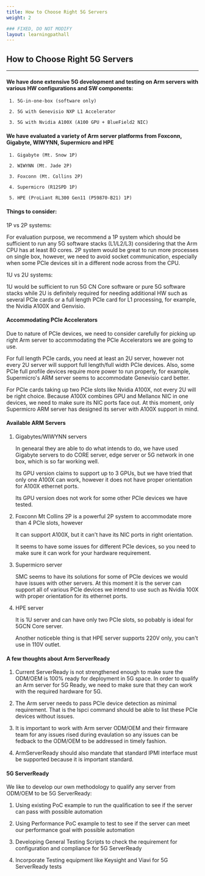```yaml
---
title: How to Choose Right 5G Servers
weight: 2

### FIXED, DO NOT MODIFY
layout: learningpathall
---
```


## How to Choose Right 5G Servers
---

#### We have done extensive 5G development and testing on Arm servers with various HW configurations and SW components:

     1. 5G-in-one-box (software only)

     2. 5G with Genevisio NXP L1 Accelerator

     3. 5G with Nvidia A100X (A100 GPU + BlueField2 NIC)

#### We have evaluated a variety of Arm server platforms from Foxconn, Gigabyte, WIWYNN, Supermicro and HPE

     1. Gigabyte (Mt. Snow 1P)

     2. WIWYNN (Mt. Jade 2P)

     3. Foxconn (Mt. Collins 2P)

     4. Supermicro (R12SPD 1P)

     5. HPE (ProLiant RL300 Gen11 (P59870-B21) 1P) 

#### Things to consider:

1P vs 2P systems:

For evaluation purpose, we recommend a 1P system which should be sufficient to run any 5G software stacks (L1/L2/L3) considering that the Arm CPU has at least 80 cores. 2P system would be great to run more processes on single box, however, we need to avoid socket communication, especially when some PCIe devices sit in a different node across from the CPU. 

1U vs 2U systems:

1U would be sufficient to run 5G CN Core software or pure 5G software stacks while 2U is definitely required for needing additional HW such as several PCIe cards or a full length PCIe card for L1 processing, for example, the Nvidia A100X and Genvisio.

#### Accommodating PCIe Accelerators

Due to nature of PCIe devices, we need to consider carefully for picking up right Arm server to accommodating the PCIe Accelerators we are going to use.

For full length PCIe cards, you need at least an 2U server, however not every 2U server will support full length/full width PCIe devices. Also, some PCIe full profile devices require more power to run properly, for example, Supermicro's ARM server seems to accommodate Genevisio card better.

For PCIe cards taking up two PCIe slots like Nvidia A100X, not every 2U will be right choice. Because A100X combines GPU and Mellanox NIC in one devices, we need to make sure its NIC ports face out. At this moment, only Supermicro ARM server has designed its server with A100X support in mind.

#### Available ARM Servers

1. Gigabytes/WIWYNN servers

   In genearal they are able to do what intends to do, we have used Gigabyte servers to do CORE server, edge server or 5G network in one box, which is so far working well.

   Its GPU version claims to support up to 3 GPUs, but we have tried that only one A100X can work, however it does not have proper orientation for A100X ethernet ports.

   Its GPU version does not work for some other PCIe devices we have tested.

2. Foxconn Mt Collins 2P is a powerful 2P system to accommodate more than 4 PCIe slots, however

   It can support A100X, but it can't have its NIC ports in right orientation.

   It seems to have some issues for different PCIe devices, so you need to make sure it can work for your hardware requirement.

3. Supermicro server

   SMC seems to have its solutions for some of PCIe devices we would have issues with other servers. At this moment it is the server can support all of various PCIe devices we intend to use such as Nvidia 100X with proper orientation for its ethernet ports. 

4. HPE server

   It is 1U server and can have only two PCIe slots, so pobably is ideal for 5GCN Core server.

   Another noticeble thing is that HPE server supports 220V only, you can't use in 110V outlet.

#### A few thoughts about Arm ServerReady

1. Current ServerReady is not strengthened enough to make sure the ODM/OEM is 100% ready for deployment in 5G space. In order to qualify an Arm server for 5G Ready, we need to make sure that they can work with the required hardware for 5G.

2. The Arm server needs to pass PCIe device detection as minimal requirement. That is the lspci command should be able to list these PCIe devices without issues.

3. It is important to work with Arm server ODM/OEM and their firmware team for any issues rised during evaulation so any issues can be fedback to the ODM/OEM to be addressed in timely fashion.

4. ArmServerReady should also mandate that standard IPMI interface must be supported because it is important standard.

#### 5G ServerReady
We like to develop our own methodology to qualify any server from ODM/OEM to be 5G ServerReady:

   1. Using existing PoC example to run the qualification to see if the server can pass with possible automation

   2. Using Performance PoC example to test to see if the server can meet our performance goal with possible automation

   3. Developing General Testing Scripts to check the requirement for configuration and compliance for 5G ServerReady

   4. Incorporate Testing equipment like Keysight and Viavi for 5G ServerReady tests


